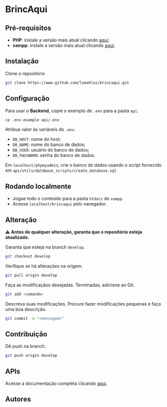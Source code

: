# BrincAqui

## Pré-requisitos
- **PHP**: instale a versão mais atual clicando [aqui](https://www.php.net/downloads.php);
- **xampp**: instale a versão mais atual clicando [aqui](https://www.apachefriends.org/pt_br/download.html);

## Instalação
Clone o repositório
```bash
git clone https://www.github.com/lumahloi/brincaqui.git
```

## Configuração
Para usar o **Backend**, copie o exemplo de `.env` para a pasta `api`.
```bash
cp .env.example api/.env
```

Atribua valor às variáveis do `.env`.
- `DB_HOST`: nome do host;
- `DB_NAME`: nome do banco de dados;
- `DB_USER`: usuário do banco de dados;
- `DB_PASSWORD`: senha do banco de dados.

Em `localhost/phpmyadmin`, crie o banco de dados usando o script fornecido em `api/utils/database_scripts/create_database.sql`

## Rodando localmente
- Jogue todo o conteúdo para a pasta `htdocs` do `xampp`.
- Acesse `localhost/brincaqui` pelo navegador.

## Alteração
⚠️ **Antes de qualquer alteração, garanta que o repositório esteja atualizado.** 

Garanta que esteja na branch `develop`.
```bash
git checkout develop
```

Verifique se há alterações na origem.
```bash
git pull origin develop
```

Faça as modificaçãos desejadas. Terminadas, adicione ao Git.
```bash
git add <comando>
```

Descreva suas modificações. Procure fazer modificações pequenas e faça uma boa descrição.
```bash
git commit -m "<mensagem>"
```

## Contribuição
Dê push na branch.
```bash
git push origin develop
```

## APIs
Acesse a documentação completa clicando [aqui](./docs/apis.md).

## Autores
